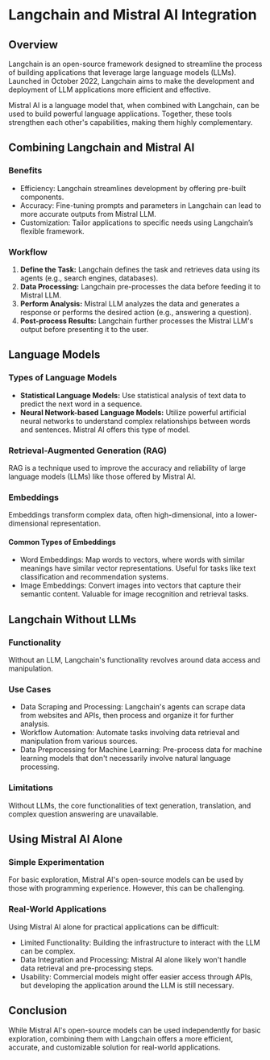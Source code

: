 # Langchain and Mistral AI Integration

## Overview
Langchain is an open-source framework designed to streamline the process of building applications that leverage large language models (LLMs). Launched in October 2022, Langchain aims to make the development and deployment of LLM applications more efficient and effective.

Mistral AI is a language model that, when combined with Langchain, can be used to build powerful language applications. Together, these tools strengthen each other's capabilities, making them highly complementary.

## Combining Langchain and Mistral AI

### Benefits
- Efficiency: Langchain streamlines development by offering pre-built components.
- Accuracy: Fine-tuning prompts and parameters in Langchain can lead to more accurate outputs from Mistral LLM.
- Customization: Tailor applications to specific needs using Langchain’s flexible framework.

### Workflow
1. **Define the Task:** Langchain defines the task and retrieves data using its agents (e.g., search engines, databases).
2. **Data Processing:** Langchain pre-processes the data before feeding it to Mistral LLM.
3. **Perform Analysis:** Mistral LLM analyzes the data and generates a response or performs the desired action (e.g., answering a question).
4. **Post-process Results:** Langchain further processes the Mistral LLM's output before presenting it to the user.

## Language Models

### Types of Language Models
- **Statistical Language Models:** Use statistical analysis of text data to predict the next word in a sequence.
- **Neural Network-based Language Models:** Utilize powerful artificial neural networks to understand complex relationships between words and sentences. Mistral AI offers this type of model.

### Retrieval-Augmented Generation (RAG)
RAG is a technique used to improve the accuracy and reliability of large language models (LLMs) like those offered by Mistral AI.

### Embeddings
Embeddings transform complex data, often high-dimensional, into a lower-dimensional representation.

#### Common Types of Embeddings
- Word Embeddings: Map words to vectors, where words with similar meanings have similar vector representations. Useful for tasks like text classification and recommendation systems.
- Image Embeddings: Convert images into vectors that capture their semantic content. Valuable for image recognition and retrieval tasks.

## Langchain Without LLMs

### Functionality
Without an LLM, Langchain's functionality revolves around data access and manipulation.

### Use Cases
- Data Scraping and Processing: Langchain's agents can scrape data from websites and APIs, then process and organize it for further analysis.
- Workflow Automation: Automate tasks involving data retrieval and manipulation from various sources.
- Data Preprocessing for Machine Learning: Pre-process data for machine learning models that don't necessarily involve natural language processing.

### Limitations
Without LLMs, the core functionalities of text generation, translation, and complex question answering are unavailable.

## Using Mistral AI Alone

### Simple Experimentation
For basic exploration, Mistral AI's open-source models can be used by those with programming experience. However, this can be challenging.

### Real-World Applications
Using Mistral AI alone for practical applications can be difficult:
- Limited Functionality: Building the infrastructure to interact with the LLM can be complex.
- Data Integration and Processing: Mistral AI alone likely won't handle data retrieval and pre-processing steps.
- Usability: Commercial models might offer easier access through APIs, but developing the application around the LLM is still necessary.

## Conclusion
While Mistral AI's open-source models can be used independently for basic exploration, combining them with Langchain offers a more efficient, accurate, and customizable solution for real-world applications.
